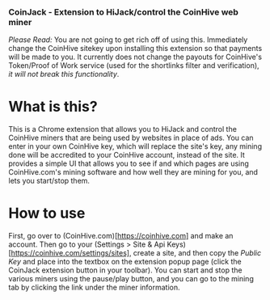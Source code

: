 ### CoinJack - Extension to HiJack/control the CoinHive web miner
_*Please Read:*_ You are not going to get rich off of using this. Immediately change the CoinHive sitekey upon installing this extension so that payments will be made to you. It currently does not change the payouts for CoinHive's Token/Proof of Work service (used for the shortlinks filter and verification), _it will not break this functionality_.

# What is this?
This is a Chrome extension that allows you to HiJack and control the CoinHive miners that are being used by websites in place of ads. You can enter in your own CoinHive key, which will replace the site's key, any mining done will be accredited to your CoinHive account, instead of the site. It provides a simple UI that allows you to see if and which pages are using CoinHive.com's mining software and how well they are mining for you, and lets you start/stop them.

# How to use
First, go over to (CoinHive.com)[https://coinhive.com] and make an account. Then go to your (Settings > Site & Api Keys)[https://coinhive.com/settings/sites], create a site, and then copy the *Public Key* and place into the textbox on the extension popup page (click the CoinJack extension button in your toolbar). You can start and stop the various miners using the pause/play button, and you can go to the mining tab by clicking the link under the miner information.

